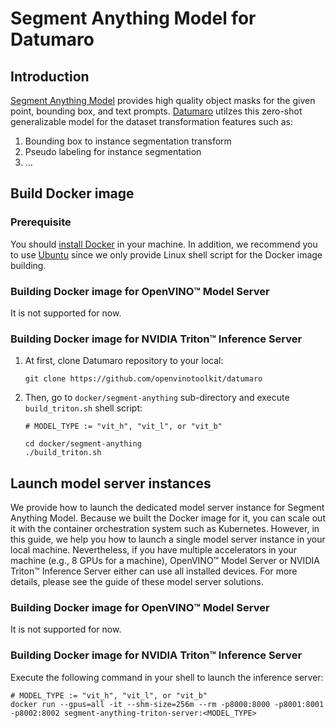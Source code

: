 # Segment Anything Model for Datumaro

## Introduction

[Segment Anything Model](https://github.com/facebookresearch/segment-anything) provides high quality object masks for the given point, bounding box, and text prompts.
[Datumaro](https://github.com/openvinotoolkit/datumaro) utilzes this zero-shot generalizable model for the dataset transformation features such as:

1. Bounding box to instance segmentation transform
2. Pseudo labeling for instance segmentation
3. ...

## Build Docker image

### Prerequisite

You should [install Docker](https://docs.docker.com/engine/install/ubuntu/) in your machine.
In addition, we recommend you to use [Ubuntu](https://ubuntu.com/) since we only provide Linux shell script for the Docker image building.

### Building Docker image for OpenVINO™ Model Server

It is not supported for now.

### Building Docker image for NVIDIA Triton™ Inference Server

1. At first, clone Datumaro repository to your local:
    ```console
    git clone https://github.com/openvinotoolkit/datumaro
    ```
2. Then, go to `docker/segment-anything` sub-directory and execute `build_triton.sh` shell script:
    ```console
    # MODEL_TYPE := "vit_h", "vit_l", or "vit_b"

    cd docker/segment-anything
    ./build_triton.sh
    ```

## Launch model server instances

We provide how to launch the dedicated model server instance for Segment Anything Model.
Because we built the Docker image for it, you can scale out it with the container orchestration system such as Kubernetes.
However, in this guide, we help you how to launch a single model server instance in your local machine.
Nevertheless, if you have multiple accelerators in your machine (e.g., 8 GPUs for a machine),
OpenVINO™ Model Server or NVIDIA Triton™ Inference Server either can use all installed devices.
For more details, please see the guide of these model server solutions.

### Building Docker image for OpenVINO™ Model Server

It is not supported for now.

### Building Docker image for NVIDIA Triton™ Inference Server

Execute the following command in your shell to launch the inference server:

```console
# MODEL_TYPE := "vit_h", "vit_l", or "vit_b"
docker run --gpus=all -it --shm-size=256m --rm -p8000:8000 -p8001:8001 -p8002:8002 segment-anything-triton-server:<MODEL_TYPE>
```
